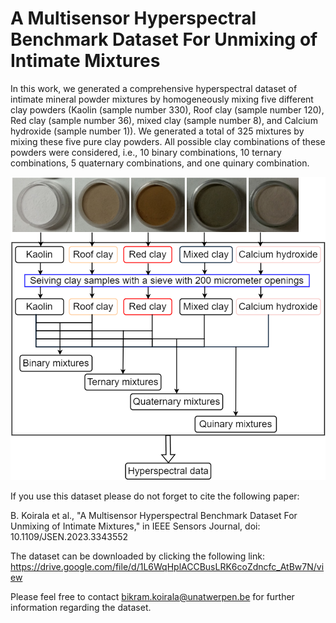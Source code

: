 # A Multisensor Hyperspectral Benchmark Dataset For Unmixing of Intimate Mixtures 

In this work, we generated a comprehensive hyperspectral dataset of intimate mineral powder mixtures by homogeneously
mixing five different clay powders (Kaolin (sample number 330), Roof clay (sample number 120), Red clay (sample number 36), mixed clay (sample number 8), and Calcium hydroxide (sample number 1)). We generated a 
total of 325 mixtures by mixing these five pure clay powders. All possible clay combinations of these powders were 
considered, i.e., 10 binary combinations, 10 ternary combinations, 5 quaternary combinations, and one quinary combination.

![Graphical abstract](Graphical_abstract.png)




If you use this dataset please do not forget to cite the following paper:

B. Koirala et al., "A Multisensor Hyperspectral Benchmark Dataset For Unmixing of Intimate Mixtures," in IEEE Sensors Journal, doi: 10.1109/JSEN.2023.3343552

The dataset can be downloaded by clicking the following link: https://drive.google.com/file/d/1L6WqHplACCBusLRK6coZdncfc_AtBw7N/view

Please feel free to contact bikram.koirala@unatwerpen.be for further information regarding the dataset.
